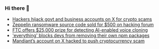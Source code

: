 ### Hi there 👋

<!--START_SECTION:feed-->
* [Hackers hijack govt and business accounts on X for crypto scams](https://www.bleepingcomputer.com/news/security/hackers-hijack-govt-and-business-accounts-on-x-for-crypto-scams/)
* [Zeppelin ransomware source code sold for $500 on hacking forum](https://www.bleepingcomputer.com/news/security/zeppelin-ransomware-source-code-sold-for-500-on-hacking-forum/)
* [FTC offers $25,000 prize for detecting AI-enabled voice cloning](https://www.bleepingcomputer.com/news/security/ftc-offers-25-000-prize-for-detecting-ai-enabled-voice-cloning/)
* ['everything' blocks devs from removing their own npm packages](https://www.bleepingcomputer.com/news/security/everything-blocks-devs-from-removing-their-own-npm-packages/)
* [Mandiant’s account on X hacked to push cryptocurrency scam](https://www.bleepingcomputer.com/news/security/mandiants-account-on-x-hacked-to-push-cryptocurrency-scam/)
<!--END_SECTION:feed-->

<!--
**frankenk/frankenk** is a ✨ _special_ ✨ repository because its `README.md` (this file) appears on your GitHub profile.

Here are some ideas to get you started:

- 🔭 I’m currently working on ...
- 🌱 I’m currently learning ...
- 👯 I’m looking to collaborate on ...
- 🤔 I’m looking for help with ...
- 💬 Ask me about ...
- 📫 How to reach me: ...
- 😄 Pronouns: ...
- ⚡ Fun fact: ...
-->



